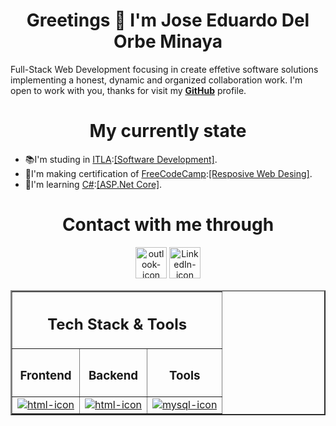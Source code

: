 <!--
**jedelorbeminaya/jedelorbeminaya** is a ✨ _special_ ✨ repository because its `README.md` (this file) appears on your GitHub profile.

Here are some ideas to get you started:

- 🔭 I’m currently working on ...
- 🌱 I’m currently learning ...
- 👯 I’m looking to collaborate on ...
- 🤔 I’m looking for help with ...
- 💬 Ask me about ...
- 📫 How to reach me: ...
- 😄 Pronouns: ...
- ⚡ Fun fact: ...
-->


<h1 align="center">Greetings 👋 I'm Jose Eduardo Del Orbe Minaya</h1>

<p>Full-Stack Web Development focusing in create effetive software solutions implementing a honest, dynamic and organized collaboration work. I'm open to work with you, thanks for visit my <span><a href="https://github.com/jedelorbeminaya"><strong>GitHub</strong></a></span> profile.</p>

<h1 align="center">My currently state</h1>
<ul>
<li>📚I'm studing in <a href="https://itla.edu.do/" target="_blank">ITLA</a>:<a href="https://itla.edu.do/tecnologia-en-desarrollo-de-software/" target="_blank">[Software Development]</a>.</li>
<li>📄I'm making certification of <a href="https://www.freecodecamp.org/" target="_blank">FreeCodeCamp</a>:<a href="https://www.freecodecamp.org/learn/2022/responsive-web-design/" target="_blank">[Resposive Web Desing]</a>.</li>
<li>📄I'm learning <a href="https://dotnet.microsoft.com/en-us/learn/csharp" target="_blank">C#</a>:<a href="https://dotnet.microsoft.com/en-us/learn/back-end-web-dev" target="_blank">[ASP.Net Core]</a>.</li>
</ul>

<h1 align="center">Contact with me through</h1>
<p align="center"><a href="mailto:jedelorbeminaya@outlook.com"><img alt="outlook-icon" src="https://upload.wikimedia.org/wikipedia/commons/thumb/d/df/Microsoft_Office_Outlook_%282018%E2%80%93present%29.svg/2203px-Microsoft_Office_Outlook_%282018%E2%80%93present%29.svg.png" width="50px"/></a>
<a href="https://www.linkedin.com/in/jedelorbeminaya"><img alt="LinkedIn-icon" src="https://upload.wikimedia.org/wikipedia/commons/thumb/8/81/LinkedIn_icon.svg/1024px-LinkedIn_icon.svg.png" width="50px"/></a></p>

<table border=2 align="center" width=100%>
<thead>
<tr>
    <th colspan=3><h2 align="center" style="border:none;">Tech Stack & Tools</h2></th>
</tr>
    <tr>
        <th><h3 align="center">Frontend</h3></th>
        <th><h3 align="center">Backend</h3></th>
        <th><h3 align="center">Tools</h3></th>
    </tr>
</thead>
<tbody>
    <tr>
        <td>
            <a href="https://skillicons.dev" target="_blank" style="border:none;">
            <img alt="html-icon" src="https://skillicons.dev/icons?i=html,css,js,bootstrap">
            </a>
        </td>
        <td>
        <a href="https://skillicons.dev" target="_blank" style="border:none;">
            <img alt="html-icon" src="https://skillicons.dev/icons?i=mysql,php,cs">
        </a>
        </td>
        <td>
        <a href="https://skillicons.dev" target="_blank">
         <img  alt="mysql-icon" src="https://skillicons.dev/icons?i=figma">
         </a>
        </td>
    </tr>
</tbody>
</table>